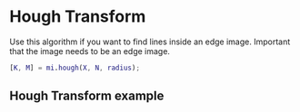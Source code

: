 # Hough Transform
Use this algorithm if you want to find lines inside an edge image. Important that the image needs to be an edge image. 

```matlab
[K, M] = mi.hough(X, N, radius);
```

## Hough Transform example
